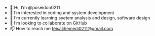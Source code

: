 - 👋 Hi, I’m @poseidon0211
- 👀 I’m interested in coding and system development
- 🌱 I’m currently learning syetem analysis and design, software design
- 💞️ I’m looking to collaborate on GitHub
- 📫 How to reach me feisalihemedi0211@gmail.com

<!---
poseidon0211/poseidon0211 is a ✨ special ✨ repository because its `README.md` (this file) appears on your GitHub profile.
You can click the Preview link to take a look at your changes.
--->
